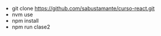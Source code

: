 * git clone https://github.com/sabustamante/curso-react.git
* nvm use
* npm install
* npm run clase2
